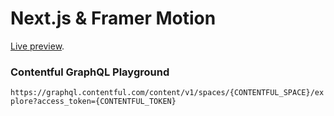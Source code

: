 # Next.js & Framer Motion

[Live preview](https://infallible-beaver-4dea05.netlify.app/).

### Contentful GraphQL Playground

`https://graphql.contentful.com/content/v1/spaces/{CONTENTFUL_SPACE}/explore?access_token={CONTENTFUL_TOKEN}`
